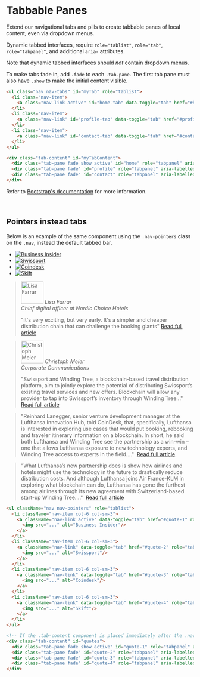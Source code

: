# Tabbable Panes

<p class="lead">Extend our navigational tabs and pills to create tabbable panes of local content, even via dropdown menus.</p>

Dynamic tabbed interfaces, require `role="tablist"`, `role="tab"`, `role="tabpanel"`, and additional `aria-` attributes.

Note that dynamic tabbed interfaces should _not_ contain dropdown menus.

To make tabs fade in, add `.fade` to each `.tab-pane`. The first tab pane must also have `.show` to make the initial content visible.

<!-- STORY -->

```html
<ul class="nav nav-tabs" id="myTab" role="tablist">
  <li class="nav-item">
    <a class="nav-link active" id="home-tab" data-toggle="tab" href="#home" role="tab" aria-controls="home" aria-selected="true">Home</a>
  </li>
  <li class="nav-item">
    <a class="nav-link" id="profile-tab" data-toggle="tab" href="#profile" role="tab" aria-controls="profile" aria-selected="false">Profile</a>
  </li>
  <li class="nav-item">
    <a class="nav-link" id="contact-tab" data-toggle="tab" href="#contact" role="tab" aria-controls="contact" aria-selected="false">Contact</a>
  </li>
</ul>

<div class="tab-content" id="myTabContent">
  <div class="tab-pane fade show active" id="home" role="tabpanel" aria-labelledby="home-tab">...</div>
  <div class="tab-pane fade" id="profile" role="tabpanel" aria-labelledby="profile-tab">...</div>
  <div class="tab-pane fade" id="contact" role="tabpanel" aria-labelledby="contact-tab">...</div>
</div>
```

Refer to [Bootstrap's documentation](https://getbootstrap.com/docs/4.0/components/navs/#javascript-behavior) for more information.

<br/>

## Pointers instead tabs

Below is an example of the same component using the `.nav-pointers` class on the `.nav`, instead the default tabbed bar.


<div class="doc-preview mb-0">

  <ul class="nav nav-pointers" role="tablist">
    <li class="nav-item col-6 col-sm-3">
      <a class="nav-link active" data-toggle="tab" href="#quote-1" role="tab" aria-selected="true">
        <img src="https://windingtree.com/assets/img/in-the-press/quotes/businessinsider.png" alt="Business Insider"/>
      </a>
    </li>
    <li class="nav-item col-6 col-sm-3">
      <a class="nav-link" data-toggle="tab" href="#quote-2" role="tab" aria-selected="false">
        <img src="https://windingtree.com/assets/img/in-the-press/quotes/Swissport.png" alt="Swissport"/>
      </a>
    </li>
    <li class="nav-item col-6 col-sm-3">
      <a class="nav-link" data-toggle="tab" href="#quote-3" role="tab" aria-selected="false">
        <img src="https://windingtree.com/assets/img/in-the-press/quotes/coindesk.png" alt="Coindesk"/>
      </a>
    </li>
    <li class="nav-item col-6 col-sm-3">
      <a class="nav-link" data-toggle="tab" href="#quote-4" role="tab" aria-selected="false">
        <img src="https://windingtree.com/assets/img/in-the-press/quotes/skift.svg" alt="Skift"/>
      </a>
    </li>
  </ul>

  <div class="tab-content block-shadow px-2 py-3 bg-white">
    <div class="tab-pane fade show active" id="quote-1" role="tabpanel">
      <blockquote class="blockquote blockquote-alt text-center text-md-left">
        <footer class="blockquote-footer media flex-column flex-md-row align-items-center mb-1">
          <img class="mb-1 mb-md-0 mr-md-1 rounded-circle" src="https://windingtree.com/assets/img/in-the-press/quotes/avatars/lisa-farrar.jpg" width="60" height="60" alt="Lisa Farrar"/>
          <cite class="media-body">
            Lisa Farrar
            <br/>
            Chief digital officer at Nordic Choice Hotels
          </cite>
        </footer>
        <p class="d-flex flex-column align-items-center d-md-block">
          "It's very exciting, but very early. It's a simpler and cheaper distribution chain that can challenge the booking giants"
          <a href="http://nordic.businessinsider.com/a-norwegian-hotel-billionaire-wants-to-use-blockchain-to-cut-out-expedia--/" class="mt-1 mt-md-0 border-bottom">
            Read full article
          </a>
        </p>
      </blockquote>
    </div>
    <div class="tab-pane fade " id="quote-2" role="tabpanel">
      <blockquote class="blockquote blockquote-alt text-center text-md-left">
        <footer class="blockquote-footer media flex-column flex-md-row align-items-center mb-1">
          <img class="mb-1 mb-md-0 mr-md-1 rounded-circle" src="https://windingtree.com/assets/img/in-the-press/quotes/avatars/Christoph-Meier.jpg" width="60" height="60" alt="Christoph Meier"/>
          <cite class="media-body">
            Christoph Meier
            <br/>
            Corporate Communications
          </cite>
          </footer>
          <p class="d-flex flex-column align-items-center d-md-block">
            "Swissport and Winding Tree, a blockchain-based travel distribution platform, aim to jointly explore the potential of distributing Swissport’s existing travel services and new offers. Blockchain will allow any provider to tap into Swissport’s inventory through Winding Tree..."
            <a href="http://www.swissport.com/nc/news-media-center/news-detail/article/swissport-signs-letters-of-intent-with-two-blockchain-technology-start-ups/" class="mt-1 mt-md-0 border-bottom">
              Read full article
            </a>
          </p>
        </blockquote>
      </div>
      <div class="tab-pane fade " id="quote-3" role="tabpanel">
        <blockquote class="blockquote text-center text-md-left">
          <p class="d-flex flex-column align-items-center d-md-block">
            "Reinhard Lanegger, senior venture development manager at the Lufthansa Innovation Hub, told CoinDesk, that, specifically, Lufthansa is interested in exploring use cases that would put booking, rebooking and traveler itinerary information on a blockchain. In short, he said both Lufthansa and Winding Tree see the partnership as a win-win – one that allows Lufthansa exposure to new technology experts, and Winding Tree access to experts in the field...."&nbsp;
            <a href="https://www.coindesk.com/ready-takeoff-lufthansa-strikes-deal-blockchain-ico-startup/" class="mt-1 mt-md-0 border-bottom small">
            Read full article
          </a>
        </p>
      </blockquote>
    </div>
    <div class="tab-pane fade " id="quote-4" role="tabpanel">
      <blockquote class="blockquote text-center text-md-left">
        <p class="d-flex flex-column align-items-center d-md-block">
          "What Lufthansa’s new partnership does is show how airlines and hotels might use the technology in the future to drastically reduce distribution costs. And although Lufthansa joins Air France-KLM in exploring what blockchain can do, Lufthansa has gone the furthest among airlines through its new agreement with Switzerland-based start-up Winding Tree...."&nbsp;
          <a href="https://skift.com/2017/10/10/lufthansa-partners-with-a-blockchain-provider-in-an-investment-worth-testing/" class="mt-1 mt-md-0 border-bottom small">
            Read full article
          </a>
        </p>
      </blockquote>
    </div>

  </div>

</div>


```html
<ul className="nav nav-pointers" role="tablist">
  <li className="nav-item col-6 col-sm-3">
    <a className="nav-link active" data-toggle="tab" href="#quote-1" role="tab" aria-selected="true">
      <img src="..." alt="Business Insider"/>
    </a>
  </li>
  <li className="nav-item col-6 col-sm-3">
    <a className="nav-link" data-toggle="tab" href="#quote-2" role="tab" aria-selected="true">
      <img src="..." alt="Swissport"/>
    </a>
  </li>
  <li className="nav-item col-6 col-sm-3">
    <a className="nav-link" data-toggle="tab" href="#quote-3" role="tab" aria-selected="true">
      <img src="..." alt="Coindesk"/>
    </a>
  </li>
  <li className="nav-item col-6 col-sm-3">
    <a className="nav-link" data-toggle="tab" href="#quote-4" role="tab" aria-selected="true">
      <img src="..." alt="Skift"/>
    </a>
  </li>
</ul>

<!-- If the .tab-content component is placed immediately after the .nav there is no need to add the .block-shadow helper class -->
<div class="tab-content" id="quotes">
  <div class="tab-pane fade show active" id="quote-1" role="tabpanel" aria-labelledby="buisness-insider-tab">...</div>
  <div class="tab-pane fade" id="quote-2" role="tabpanel" aria-labelledby="swissport-tab">...</div>
  <div class="tab-pane fade" id="quote-3" role="tabpanel" aria-labelledby="coindesk-tab">...</div>
  <div class="tab-pane fade" id="quote-4" role="tabpanel" aria-labelledby="skift-tab">...</div>
</div>
```
